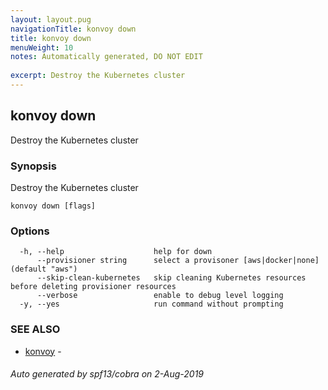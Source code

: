 ```yaml
---
layout: layout.pug
navigationTitle: konvoy down
title: konvoy down
menuWeight: 10
notes: Automatically generated, DO NOT EDIT
 
excerpt: Destroy the Kubernetes cluster
---
```


## konvoy down

Destroy the Kubernetes cluster

### Synopsis

Destroy the Kubernetes cluster

```
konvoy down [flags]
```

### Options

```
  -h, --help                    help for down
      --provisioner string      select a provisoner [aws|docker|none] (default "aws")
      --skip-clean-kubernetes   skip cleaning Kubernetes resources before deleting provisioner resources
      --verbose                 enable to debug level logging
  -y, --yes                     run command without prompting
```

### SEE ALSO

* [konvoy](../)	 -

###### Auto generated by spf13/cobra on 2-Aug-2019
